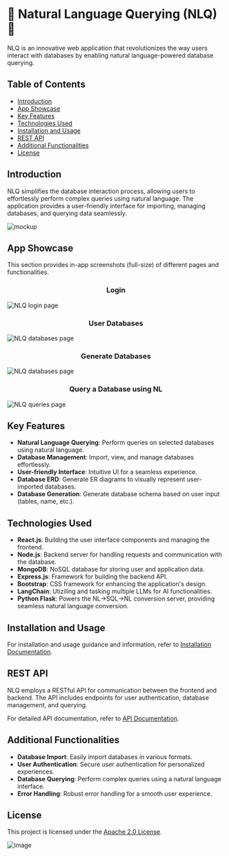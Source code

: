 # 🚀 Natural Language Querying (NLQ) 🚀
NLQ is an innovative web application that revolutionizes the way users interact with databases by enabling natural language-powered database querying.
## Table of Contents
- [Introduction](#introduction)
- [App Showcase](#app-showcase)
- [Key Features](#key-features)
- [Technologies Used ](#technologies-used)
- [Installation and Usage](#installation-and-usage)
- [REST API](#rest-api)
- [Additional Functionalities](#additional-functionalities)
- [License](#license)

## Introduction

NLQ simplifies the database interaction process, allowing users to effortlessly perform complex queries using natural language. The application provides a user-friendly interface for importing, managing databases, and querying data seamlessly.

![mockup](readme_static/yeah.png)

## App Showcase

This section provides in-app screenshots (full-size) of different pages and functionalities.

<h3 align="center">Login</h3>

![NLQ login page](readme_static/login.png)

<h3 align="center">User Databases</h3>

![NLQ databases page](readme_static/databases.png)

<h3 align="center">Generate Databases</h3>

![NLQ databases page](readme_static/dbgen.png)

<h3 align="center">Query a Database using NL</h3>

![NLQ queries page](readme_static/showcase.png)

## Key Features

- **Natural Language Querying**: Perform queries on selected databases using natural language.
- **Database Management**: Import, view, and manage databases effortlessly.
- **User-friendly Interface**: Intuitive UI for a seamless experience.
- **Database ERD**: Generate ER diagrams to visually represent user-imported databases.
- **Database Generation**: Generate database schema based on user input (tables, name, etc.).

## Technologies Used

- **React.js**: Building the user interface components and managing the frontend.
- **Node.js**: Backend server for handling requests and communication with the database.
- **MongoDB**: NoSQL database for storing user and application data.
- **Express.js**: Framework for building the backend API.
- **Bootstrap**: CSS framework for enhancing the application's design.
- **LangChain**: Utiziling and tasking multiple LLMs for AI functionalities.
- **Python Flask**: Powers the NL->SQL->NL conversion server, providing seamless natural language conversion.

## Installation and Usage

For installation and usage guidance and information, refer to [Installation Documentation](INSTALLATION.md).
   
## REST API

NLQ employs a RESTful API for communication between the frontend and backend. The API includes endpoints for user authentication, database management, and querying.

For detailed API documentation, refer to [API Documentation](API_DOCUMENTATION.md).

## Additional Functionalities

- **Database Import**: Easily import databases in various formats.
- **User Authentication**: Secure user authentication for personalized experiences.
- **Database Querying**: Perform complex queries using a natural language interface.
- **Error Handling**: Robust error handling for a smooth user experience.

## License
This project is licensed under the [Apache 2.0 License](LICENSE).

![image](frontend/src/imgs/banner.png) 
